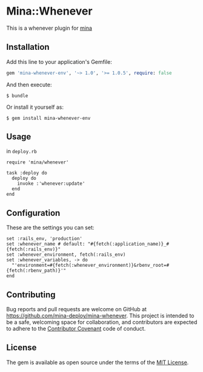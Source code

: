 # Mina::Whenever

This is a whenever plugin for [mina](https://github.com/mina-deploy/mina)

## Installation

Add this line to your application's Gemfile:

```ruby
gem 'mina-whenever-env', '~> 1.0', '>= 1.0.5', require: false
```

And then execute:

    $ bundle

Or install it yourself as:

    $ gem install mina-whenever-env

## Usage

in `deploy.rb`

    require 'mina/whenever'

    task :deploy do
      deploy do
        invoke :'whenever:update'
      end
    end

## Configuration

These are the settings you can set:

    set :rails_env, 'production'
    set :whenever_name # default: "#{fetch(:application_name)}_#{fetch(:rails_env)}"
    set :whenever_environment, fetch(:rails_env)
    set :whenever_variables, -> do
      "'environment=#{fetch(:whenever_environment)}&rbenv_root=#{fetch(:rbenv_path)}'"
    end

## Contributing

Bug reports and pull requests are welcome on GitHub at https://github.com/mina-deploy/mina-whenever. This project is intended to be a safe, welcoming space for collaboration, and contributors are expected to adhere to the [Contributor Covenant](http://contributor-covenant.org) code of conduct.

## License

The gem is available as open source under the terms of the [MIT License](http://opensource.org/licenses/MIT).
